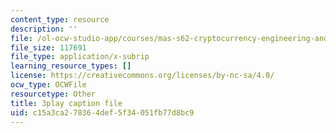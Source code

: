 ```yaml
---
content_type: resource
description: ''
file: /ol-ocw-studio-app/courses/mas-s62-cryptocurrency-engineering-and-design-spring-2018/c15a3ca278364def5f34051fb77d8bc9_yKa-KxY-YJk.srt
file_size: 117691
file_type: application/x-subrip
learning_resource_types: []
license: https://creativecommons.org/licenses/by-nc-sa/4.0/
ocw_type: OCWFile
resourcetype: Other
title: 3play caption file
uid: c15a3ca2-7836-4def-5f34-051fb77d8bc9
---
```

